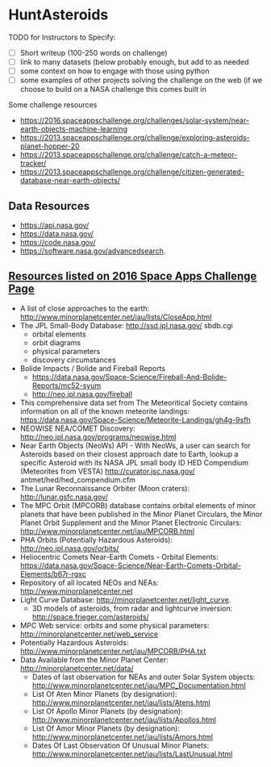 # HuntAsteroids
TODO for Instructors to Specify:
- [ ] Short writeup (100-250 words on challenge)
- [ ] link to many datasets (below probably enough, but add to as needed 
- [ ] some context on how to engage with those using python
- [ ] some examples of other projects solving the challenge on the web (if we choose to build on a NASA challenge this comes built in

Some challenge resources
* https://2016.spaceappschallenge.org/challenges/solar-system/near-earth-objects-machine-learning
* https://2013.spaceappschallenge.org/challenge/exploring-asteroids-planet-hopper-20
* https://2013.spaceappschallenge.org/challenge/catch-a-meteor-tracker/
* https://2013.spaceappschallenge.org/challenge/citizen-generated-database-near-earth-objects/

## Data Resources
* https://api.nasa.gov/  
* https://data.nasa.gov/
* https://code.nasa.gov/
* https://software.nasa.gov/advancedsearch.
## [Resources listed on 2016 Space Apps Challenge Page](https://github.com/SpaceApps2016/Resources)
*	A list of close approaches to the earth: http://www.minorplanetcenter.net/iau/lists/CloseApp.html
*	The JPL Small-Body Database: http://ssd.jpl.nasa.gov/ sbdb.cgi
	*	orbital elements 
	*	orbit diagrams 
	*	physical parameters 
	*	discovery circumstances 
*	Bolide Impacts / Bolide and Fireball Reports
	*	https://data.nasa.gov/Space-Science/Fireball-And-Bolide-Reports/mc52-syum 
	*	http://neo.jpl.nasa.gov/fireball
*	This comprehensive data set from The Meteoritical Society contains information on all of the known meteorite landings: https://data.nasa.gov/Space-Science/Meteorite-Landings/gh4g-9sfh
*	NEOWISE NEA/COMET Discovery: http://neo.jpl.nasa.gov/programs/neowise.html
*	Near Earth Objects (NeoWs) API - With NeoWs, a user can search for Asteroids based on their closest approach date to Earth, lookup a specific Asteroid with its NASA JPL small body ID HED Compendium (Meteorites from VESTA)  http://curator.jsc.nasa.gov/ antmet/hed/hed_compendium.cfm
*	The Lunar Reconnaissance Orbiter (Moon craters): http://lunar.gsfc.nasa.gov/
*	The MPC Orbit (MPCORB) database contains orbital elements of minor planets that have been published in the Minor Planet Circulars, the Minor Planet Orbit Supplement and the Minor Planet Electronic Circulars: http://www.minorplanetcenter.net/iau/MPCORB.html
*	PHA Orbits (Potentially Hazardous Asteroids): http://neo.jpl.nasa.gov/orbits/
*	Heliocentric Comets Near-Earth Comets - Orbital Elements: https://data.nasa.gov/Space-Science/Near-Earth-Comets-Orbital-Elements/b67r-rgxc
*	Repository of all located NEOs and NEAs: http://www.minorplanetcenter.net
*	Light Curve Database: http://minorplanetcenter.net/light_curve.
	*	3D models of asteroids, from radar and lightcurve inversion: http://space.frieger.com/asteroids/
*	MPC Web service: orbits and some physical parameters: http://minorplanetcenter.net/web_service
*	Potentially Hazardous Asteroids: http://www.minorplanetcenter.net/iau/MPCORB/PHA.txt
*	Data Available from the Minor Planet Center: http://minorplanetcenter.net/data/
	*	Dates of last observation for NEAs and outer Solar System objects: http://www.minorplanetcenter.net/iau/MPC_Documentation.html
	*	List Of Aten Minor Planets (by designation): http://www.minorplanetcenter.net/iau/lists/Atens.html
	*	List Of Apollo Minor Planets (by designation): http://www.minorplanetcenter.net/iau/lists/Apollos.html
	*	List Of Amor Minor Planets (by designation): http://www.minorplanetcenter.net/iau/lists/Amors.html
	*	Dates Of Last Observation Of Unusual Minor Planets: http://www.minorplanetcenter.net/iau/lists/LastUnusual.html
